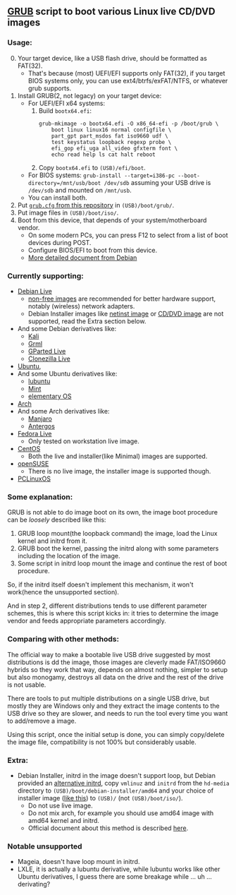 ## [GRUB](https://www.gnu.org/software/grub/) script to boot various Linux live CD/DVD images

### Usage:

0. Your target device, like a USB flash drive, should be formatted as FAT(32).
	- That's because (most) UEFI/EFI supports only FAT(32),
	if you target BIOS systems only, you can use ext4/btrfs/exFAT/NTFS, or whatever grub supports.
1. Install GRUB(2, not legacy) on your target device:
	- For UEFI/EFI x64 systems:
		1. Build `bootx64.efi`:
			```
			grub-mkimage -o bootx64.efi -O x86_64-efi -p /boot/grub \
				boot linux linux16 normal configfile \
				part_gpt part_msdos fat iso9660 udf \
				test keystatus loopback regexp probe \
				efi_gop efi_uga all_video gfxterm font \
				echo read help ls cat halt reboot
			```
		2. Copy `bootx64.efi` to `(USB)/efi/boot`.
	- For BIOS systems: `grub-install --target=i386-pc --boot-directory=/mnt/usb/boot /dev/sdb`
	assuming your USB drive is `/dev/sdb` and mounted on `/mnt/usb`.
	- You can install both.
2. Put [`grub.cfg` from this repository](https://raw.githubusercontent.com/Jimmy-Z/grub-iso-boot/master/grub.cfg) in `(USB)/boot/grub/`.
3. Put image files in `(USB)/boot/iso/`.
4. Boot from this device, that depends of your system/motherboard vendor.
	- On some modern PCs, you can press F12 to select from a list of boot devices during POST.
	- Configure BIOS/EFI to boot from this device.
	- [More detailed document from Debian](https://www.debian.org/releases/stable/amd64/ch03s06.html.en#boot-dev-select)

### Currently supporting:

* [Debian Live](https://www.debian.org/devel/debian-live/)
	- [non-free images](https://cdimage.debian.org/cdimage/unofficial/non-free/images-including-firmware/current-live/)
	are recommended for better hardware support, notably (wireless) network adapters.
	- Debian Installer images like
	[netinst image](https://www.debian.org/distrib/netinst)
	or [CD/DVD image](https://www.debian.org/CD/)
	are not supported, read the Extra section below.
* And some Debian derivatives like:
	- [Kali](https://www.kali.org/)
	- [Grml](https://grml.org/)
	- [GParted Live](http://gparted.org/livecd.php)
	- [Clonezilla Live](https://clonezilla.org/clonezilla-live.php)
* [Ubuntu](http://www.ubuntu.com/),
* And some Ubuntu derivatives like:
	- [lubuntu](http://lubuntu.net/)
	- [Mint](http://www.linuxmint.com/)
	- [elementary OS](https://elementary.io/)
* [Arch](https://www.archlinux.org/)
* And some Arch derivatives like:
	- [Manjaro](https://manjaro.github.io/)
	- [Antergos](http://antergos.com/)
* [Fedora Live](https://getfedora.org/)
	- Only tested on workstation live image.
* [CentOS](https://www.centos.org/)
	- Both the live and installer(like Minimal) images are supported.
* [openSUSE](https://www.opensuse.org/)
	- There is no live image, the installer image is supported though.
* [PCLinuxOS](http://www.pclinuxos.com/)

### Some explanation:

GRUB is not able to do image boot on its own, the image boot procedure can be _loosely_ described like this:

1. GRUB loop mount(the loopback command) the image, load the Linux kernel and initrd from it.
2. GRUB boot the kernel, passing the initrd along with some parameters including the location of the image.
3. Some script in initrd loop mount the image and continue the rest of boot procedure.

So, if the initrd itself doesn't implement this mechanism, it won't work(hence the unsupported section).

And in step 2, different distributions tends to use different parameter schemes,
this is where this script kicks in:
it tries to determine the image vendor and feeds appropriate parameters accordingly.

### Comparing with other methods:

The official way to make a bootable live USB drive suggested by most distributions is dd the image,
those images are cleverly made FAT/ISO9660 hybrids so they work that way, depends on almost nothing,
simpler to setup but also monogamy, destroys all data on the drive and the rest of the drive is not usable.

There are tools to put multiple distributions on a single USB drive,
but mostly they are Windows only and they extract the image contents to the USB drive so they are slower,
and needs to run the tool every time you want to add/remove a image.

Using this script, once the initial setup is done, you can simply copy/delete the image file,
compatibility is not 100% but considerably usable.

### Extra:

* Debian Installer, initrd in the image doesn't support loop,
but Debian provided an [alternative initrd](https://www.debian.org/releases/stable/amd64/ch04s02.html.en),
copy `vmlinuz` and `initrd` from the `hd-media` directory 
to `(USB)/boot/debian-installer/amd64`
and your choice of installer image
([like this](http://cdimage.debian.org/cdimage/unofficial/non-free/image-including-firmware/current/))
to `(USB)/` (not `(USB)/boot/iso/`).
	* Do not use live image.
	* Do not mix arch, for example you should use amd64 image with amd64 kernel and initrd.
	* Official document about this method is described
	[here](https://www.debian.org/releases/stable/amd64/ch04s03.html.en#usb-copy-flexible).

### Notable unsupported
* Mageia, doesn't have loop mount in initrd.
* LXLE, it is actually a lubuntu derivative, while lubuntu works like other Ubuntu derivatives, I guess there are some breakage while ... uh ... derivating?

